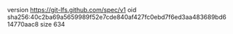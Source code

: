 version https://git-lfs.github.com/spec/v1
oid sha256:40c2ba69a5659989f52e7cde840af427fc0ebd7f6ed3aa483689bd614770aac8
size 634

